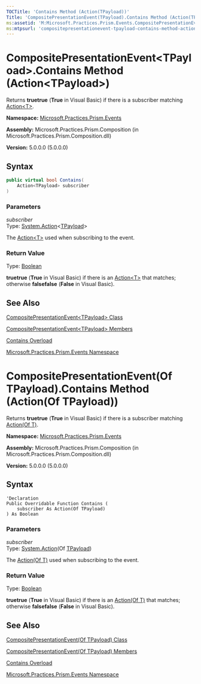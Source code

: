 ```yaml
---
TOCTitle: 'Contains Method (Action(TPayload))'
Title: 'CompositePresentationEvent(TPayload).Contains Method (Action(TPayload)) (Microsoft.Practices.Prism.Events)'
ms:assetid: 'M:Microsoft.Practices.Prism.Events.CompositePresentationEvent\`1.Contains(System.Action{\`0})'
ms:mtpsurl: 'compositepresentationevent-tpayload-contains-method-action-tpayload-mspp-events.md'
---
```



# CompositePresentationEvent&lt;TPayload&gt;.Contains Method (Action&lt;TPayload&gt;)

Returns **truetrue** (**True** in Visual Basic) if there is a subscriber matching [Action&lt;T&gt;](http://msdn.microsoft.com/en-us/library/018hxwa8).

**Namespace:** [Microsoft.Practices.Prism.Events](/patterns-practices/reference/mspp-events-namespace)

**Assembly:** Microsoft.Practices.Prism.Composition (in Microsoft.Practices.Prism.Composition.dll)

**Version:** 5.0.0.0 (5.0.0.0)

## Syntax

```C#
public virtual bool Contains(
	Action<TPayload> subscriber
)
```

### Parameters

*subscriber*  
Type: [System.Action](http://msdn.microsoft.com/en-us/library/018hxwa8)&lt;[TPayload](/patterns-practices/reference/compositepresentationevent-tpayload-class-mspp-events)&gt;

The [Action&lt;T&gt;](http://msdn.microsoft.com/en-us/library/018hxwa8) used when subscribing to the event.

### Return Value

Type: [Boolean](http://msdn.microsoft.com/en-us/library/a28wyd50)

**truetrue** (**True** in Visual Basic) if there is an [Action&lt;T&gt;](http://msdn.microsoft.com/en-us/library/018hxwa8) that matches; otherwise **falsefalse** (**False** in Visual Basic).

## See Also

[CompositePresentationEvent&lt;TPayload&gt; Class](/patterns-practices/reference/compositepresentationevent-tpayload-class-mspp-events)

[CompositePresentationEvent&lt;TPayload&gt; Members](/patterns-practices/reference/compositepresentationevent-tpayload-members-mspp-events)

[Contains Overload](/patterns-practices/reference/compositepresentationevent-tpayload-contains-method-mspp-events)

[Microsoft.Practices.Prism.Events Namespace](/patterns-practices/reference/mspp-events-namespace)


# CompositePresentationEvent(Of TPayload).Contains Method (Action(Of TPayload))

Returns **truetrue** (**True** in Visual Basic) if there is a subscriber matching [Action(Of T)](http://msdn.microsoft.com/en-us/library/018hxwa8).

**Namespace:** [Microsoft.Practices.Prism.Events](/patterns-practices/reference/mspp-events-namespace)

**Assembly:** Microsoft.Practices.Prism.Composition (in Microsoft.Practices.Prism.Composition.dll)

**Version:** 5.0.0.0 (5.0.0.0)

## Syntax

```VB
'Declaration
Public Overridable Function Contains ( 
	subscriber As Action(Of TPayload)
) As Boolean
```

### Parameters

*subscriber*  
Type: [System.Action](http://msdn.microsoft.com/en-us/library/018hxwa8)(Of [TPayload](/patterns-practices/reference/compositepresentationevent-tpayload-class-mspp-events))

The [Action(Of T)](http://msdn.microsoft.com/en-us/library/018hxwa8) used when subscribing to the event.

### Return Value

Type: [Boolean](http://msdn.microsoft.com/en-us/library/a28wyd50)

**truetrue** (**True** in Visual Basic) if there is an [Action(Of T)](http://msdn.microsoft.com/en-us/library/018hxwa8) that matches; otherwise **falsefalse** (**False** in Visual Basic).

## See Also

[CompositePresentationEvent(Of TPayload) Class](/patterns-practices/reference/compositepresentationevent-tpayload-class-mspp-events)

[CompositePresentationEvent(Of TPayload) Members](/patterns-practices/reference/compositepresentationevent-tpayload-members-mspp-events)

[Contains Overload](/patterns-practices/reference/compositepresentationevent-tpayload-contains-method-mspp-events)

[Microsoft.Practices.Prism.Events Namespace](/patterns-practices/reference/mspp-events-namespace)
